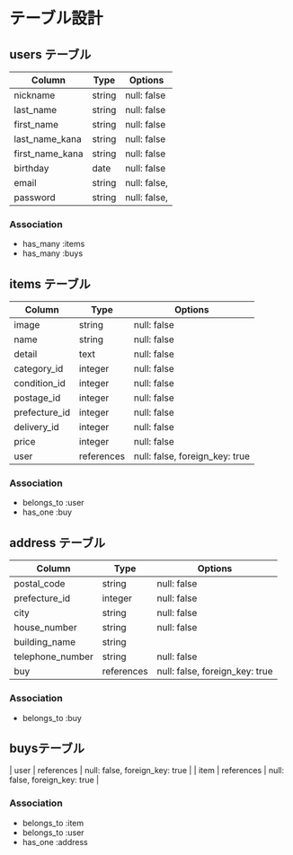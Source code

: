 # テーブル設計

## users テーブル

| Column          | Type       | Options      |
| ------------    | ---------  | -------------|
| nickname        | string     | null: false  |
| last_name       | string     | null: false  |
| first_name      | string     | null: false  |
| last_name_kana  | string     | null: false  |
| first_name_kana | string     | null: false  |
| birthday        | date       | null: false  |
| email           | string     | null: false, |
| password        | string     | null: false, |

### Association

- has_many :items
- has_many :buys

## items テーブル

| Column           |  Type      | Options                        |
| --------------   | ------     | ---------------------          |
| image            | string     | null: false                    |
| name             | string     | null: false                    |
| detail           | text       | null: false                    |
| category_id      | integer    | null: false                    |
| condition_id     | integer    | null: false                    |
| postage_id       | integer    | null: false                    |
| prefecture_id    | integer    | null: false                    |
| delivery_id      | integer    | null: false                    |
| price            | integer    | null: false                    |
| user             | references | null: false, foreign_key: true |


### Association

- belongs_to :user
- has_one :buy




## address テーブル

| Column           | Type       | Options                        |
| --------------   | ---------- | --------------------------     |
| postal_code      | string     | null: false                    |
| prefecture_id    | integer    | null: false                    |
| city             | string     | null: false                    |
| house_number     | string     | null: false                    |
| building_name    | string     |                                |
| telephone_number | string     | null: false                    |
| buy              | references | null: false, foreign_key: true |

### Association

- belongs_to :buy


##  buysテーブル

| user          | references | null: false, foreign_key: true |
| item          | references | null: false, foreign_key: true |


### Association

- belongs_to :item
- belongs_to :user
- has_one :address


